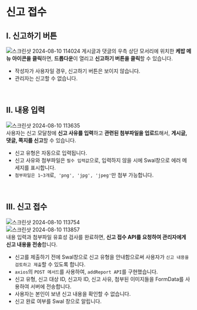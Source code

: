 # 신고 접수

## I. 신고하기 버튼
![스크린샷 2024-08-10 114024](https://github.com/user-attachments/assets/b7ceb795-9806-4bf5-b0a9-196b65bf8998)
게시글과 댓글의 우측 상단 모서리에 위치한 **케밥 메뉴 아이콘을 클릭**하면, **드롭다운**이 열리고 **신고하기 버튼을 클릭**할 수 있습니다.
- 작성자가 사용자일 경우, 신고하기 버튼은 보이지 않습니다.
- 관리자는 신고할 수 없습니다.
<br>

## II. 내용 입력
![스크린샷 2024-08-10 113635](https://github.com/user-attachments/assets/c7a38e9f-61f6-4ff8-aa7c-43c3ecd91d39)<br>
사용자는 신고 모달창에 **신고 사유를 입력**하고 **관련된 첨부파일을 업로드**해서, **게시글, 댓글, 쪽지를 신고**할 수 있습니다.
- 신고 유형은 자동으로 입력됩니다.
- 신고 사유와 첨부파일은 `필수 입력값`으로, 입력하지 않을 시에 Swal창으로 에러 메세지를 표시합니다.
- `첨부파일은 1~3개`로,  `'png', 'jpg', 'jpeg'`만 첨부 가능합니다.
<br>

## III. 신고 접수
![스크린샷 2024-08-10 113754](https://github.com/user-attachments/assets/e0739770-4efc-4ca8-b8ad-8dc8d78b11a1)<br>
![스크린샷 2024-08-10 113857](https://github.com/user-attachments/assets/311a9ddd-9651-46a2-ab3d-323a80b270f2)<br>
내용 입력과 첨부파일 유효성 검사를 완료하면, **신고 접수 API를 요청하여 관리자에게 신고 내용을 전송**합니다.
- 신고를 제출하기 전에 Swal창으로 신고 유형을 안내함으로써 사용자가 `신고 내용을 검토하고 제출`할 수 있도록 합니다.
- `axios`의 `POST 메서드`를 사용하여, `addReport API`를 구현했습니다.
- 신고 유형, 신고 대상 ID, 신고자 ID, 신고 사유, 첨부된 이미지들을 FormData를 사용하여 서버에 전송합니다.
- 사용자는 본인이 보낸 신고 내용을 확인할 수 없습니다.
- 신고 완료 여부를 Swal 창으로 알립니다.
